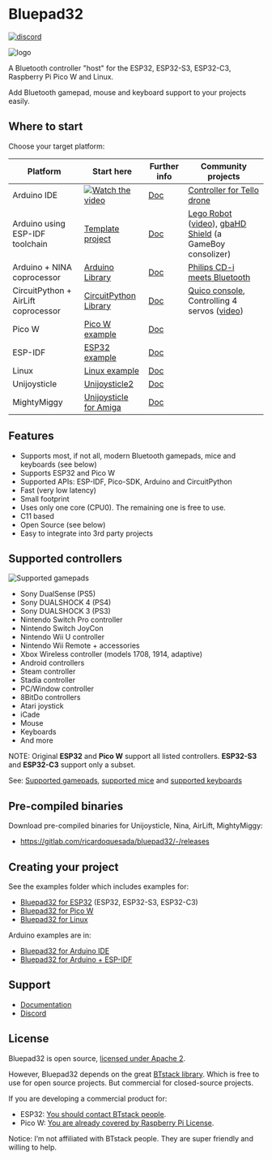 # Bluepad32

[![discord](https://img.shields.io/discord/775177861665521725.svg)](https://discord.gg/r5aMn6Cw5q)

![logo](https://lh3.googleusercontent.com/pw/ADCreHccTUqtDIguBBUaQJH0iWsE6Ee1mLdL8urNKmewdvioWjWqT2rlBIWszdMT5jZOs0HJmrbnB4AEuRoRmE4zeR3TeXQZEHl8xZJCplBb9qtYaA3UCU-Dw8d58jIXsQz1qbzNYhAxQzmDBT1EGBCGW8Zd4w=-no-gm?authuser=0)

A Bluetooth controller "host" for the ESP32, ESP32-S3, ESP32-C3, Raspberry Pi Pico W and Linux.

Add Bluetooth gamepad, mouse and keyboard support to your projects easily.

## Where to start

Choose your target platform:

| Platform                            | Start here                                                        | Further info             | Community projects                                                                                        |
|-------------------------------------|-------------------------------------------------------------------|--------------------------|-----------------------------------------------------------------------------------------------------------|
| Arduino IDE                         | [![Watch the video][youtube_image]](https://youtu.be/0jnY-XXiD8Q) | [Doc][plat_arduino]      | [Controller for Tello drone][tello]                                                                       |
| Arduino using ESP-IDF toolchain     | [Template project][esp-idf-bluepad32-arduino]                     | [Doc][plat_arduino]      | [Lego Robot][esp32_example] ([video][esp32_video]), [gbaHD Shield][esp32_example2] (a GameBoy consolizer) |
| Arduino + NINA coprocessor          | [Arduino Library][bp32-arduino]                                   | [Doc][plat_nina]         | [Philips CD-i meets Bluetooth][nina_example]                                                              |
| CircuitPython + AirLift coprocessor | [CircuitPython Library][bp32-circuitpython]                       | [Doc][plat_airlift]      | [Quico console][airlift_example], Controlling 4 servos ([video][airlift_video])                           |
| Pico W                              | [Pico W example][pico-w-example]                                  | [Doc][plat_custom]       |                                                                                                           |
| ESP-IDF                             | [ESP32 example][esp32-example]                                    | [Doc][plat_custom]       |                                                                                                           |
| Linux                               | [Linux example][linux-example]                                    | [Doc][plat_custom]       |                                                                                                           |
| Unijoysticle                        | [Unijoysticle2][unijoysticle2]                                    | [Doc][plat_unijoysticle] |                                                                                                           |
| MightyMiggy                         | [Unijoysticle for Amiga][unijoysticle_sukko]                      | [Doc][plat_mightymiggy]  |                                                                                                           |

[airlift_example]: https://gitlab.com/ricardoquesada/quico

[airlift_video]: https://twitter.com/makermelissa/status/1482596378282913793

[bp32-arduino]: https://gitlab.com/ricardoquesada/bluepad32-arduino

[bp32-circuitpython]: https://gitlab.com/ricardoquesada/bluepad32-circuitpython

[esp32_example]: https://github.com/antonvh/LMS-uart-esp/blob/main/Projects/LMS-ESP32/BluePad32_idf/README.md

[esp32_example2]: https://github.com/ManCloud/GBAHD-Shield

[esp32_video]: https://www.instagram.com/p/Ca7T6twKZ0B/

[esp-idf-bluepad32-arduino]: https://github.com/ricardoquesada/esp-idf-arduino-bluepad32-template

[nina_example]: https://eyskens.me/cd-i-meets-bluetooth/

[plat_airlift]: docs/plat_airlift.md

[plat_arduino]: docs/plat_arduino.md

[plat_custom]: docs/adding_new_platform.md

[plat_mightymiggy]: docs/plat_mightymiggy.md

[plat_nina]: docs/plat_nina.md

[plat_unijoysticle]: docs/plat_unijoysticle.md

[tello]: https://github.com/jsolderitsch/ESP32Controller

[unijoysticle2]: https://retro.moe/unijoysticle2/

[unijoysticle_sukko]: https://gitlab.com/SukkoPera/unijoysticle2

[youtube_image]: https://lh3.googleusercontent.com/pw/AJFCJaXiDBy3NcQBBB-WFFVCsvYBs8szExsYQVwG5qqBTtKofjzZtJv_6GSL7_LfYRiypF1K0jjjgziXJuxAhoEawvzV84hlbmVTrGeXQYpVnpILZwWkbFi-ccX4lEzEbYXX-UbsEzpHLhO8qGVuwxOl7I_h1Q=-no?authuser=0

## Features

* Supports most, if not all, modern Bluetooth gamepads, mice and keyboards (see below)
* Supports ESP32 and Pico W
* Supported APIs: ESP-IDF, Pico-SDK, Arduino and CircuitPython
* Fast (very low latency)
* Small footprint
* Uses only one core (CPU0). The remaining one is free to use.
* C11 based
* Open Source (see below)
* Easy to integrate into 3rd party projects

## Supported controllers

![Supported gamepads](https://lh3.googleusercontent.com/pw/AMWts8BB7wT51jpn3HxWHuZLiEM2lX05gmTDsnldHszkXuYqxbowNvtxPtpbHh3CNjv1OBzeyadZjNLNBgE4w2tl2WmP8M9gGBCfWhzmZGQnHBlERSoy5W2dj6-EYmT84yteKTFjp4Jz2H3DgByFiKXaxfFC2g=-no)

* Sony DualSense (PS5)
* Sony DUALSHOCK 4 (PS4)
* Sony DUALSHOCK 3 (PS3)
* Nintendo Switch Pro controller
* Nintendo Switch JoyCon
* Nintendo Wii U controller
* Nintendo Wii Remote + accessories
* Xbox Wireless controller (models 1708, 1914, adaptive)
* Android controllers
* Steam controller
* Stadia controller
* PC/Window controller
* 8BitDo controllers
* Atari joystick
* iCade
* Mouse
* Keyboards
* And more

NOTE: Original **ESP32** and **Pico W** support all listed controllers. **ESP32-S3** and **ESP32-C3** support only a
subset.

See: [Supported gamepads][gamepads], [supported mice][mice] and [supported keyboards][keyboards]

[gamepads]: https://gitlab.com/ricardoquesada/bluepad32/blob/master/docs/supported_gamepads.md

[mice]: https://gitlab.com/ricardoquesada/bluepad32/blob/master/docs/supported_mice.md

[keyboards]: https://gitlab.com/ricardoquesada/bluepad32/blob/master/docs/supported_keyboards.md

## Pre-compiled binaries

Download pre-compiled binaries for Unijoysticle, Nina, AirLift, MightyMiggy:

* https://gitlab.com/ricardoquesada/bluepad32/-/releases

## Creating your project

See the examples folder which includes examples for:

* [Bluepad32 for ESP32][esp32-example] (ESP32, ESP32-S3, ESP32-C3)
* [Bluepad32 for Pico W][pico-w-example]
* [Bluepad32 for Linux][linux-example]

Arduino examples are in:

* [Bluepad32 for Arduino IDE][arduino-ide-example]
* [Bluepad32 for Arduino + ESP-IDF][arduino-esp-idf-example]

[esp32-example]: examples/esp32/

[pico-w-example]: examples/pico_w/

[linux-example]: examples/linux

[arduino-ide-example]: https://www.youtube.com/watch?v=0jnY-XXiD8Q

[arduino-esp-idf-example]: https://gitlab.com/ricardoquesada/esp-idf-arduino-bluepad32-template

## Support

* [Documentation][docs]
* [Discord][discord]

[docs]: https://gitlab.com/ricardoquesada/bluepad32/-/tree/master/docs

[discord]: https://discord.gg/r5aMn6Cw5q

## License

Bluepad32 is open source, [licensed under Apache 2][apache2].

However, Bluepad32 depends on the great [BTstack library][btstack-github]. Which is free to use for
open source projects. But commercial for closed-source projects.

If you are developing a commercial product for:

- ESP32: [You should contact BTstack people][btstack-homepage].
- Pico W: [You are already covered by Raspberry Pi License][rpi-btstack-license].

Notice: I’m not affiliated with BTstack people. They are super friendly and willing to help.

[btstack-github]: https://github.com/bluekitchen/btstack

[apache2]: https://www.apache.org/licenses/LICENSE-2.0

[btstack-homepage]: https://bluekitchen-gmbh.com/

[rpi-btstack-license]: https://github.com/raspberrypi/pico-sdk/blob/master/src/rp2_common/pico_btstack/LICENSE.RP
